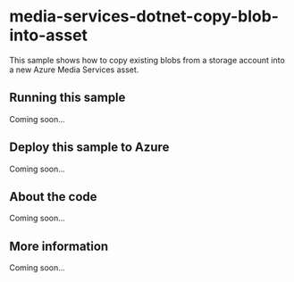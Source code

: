 # media-services-dotnet-copy-blob-into-asset
This sample shows how to copy existing blobs from a storage account into a new Azure Media Services asset.
## Running this sample
Coming soon...
## Deploy this sample to Azure
Coming soon...
## About the code
Coming soon...
## More information
Coming soon...